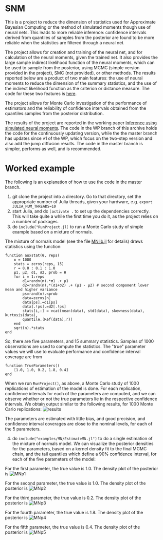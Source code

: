 # SNM
This is a project to reduce the dimension of statistics used for Approximate Bayesian Computing or the method of simulated moments though use of neural nets. This leads to more reliable inference: confidence intervals derived from quantiles of samples from the posterior are found to be more reliable when the statistics are filtered through a neural net.

The project allows for creation and training of the neural net, and for calculation of the neural moments, given the trained net. It also provides the large sample indirect likelihood function of the neural moments, which can be used to sample from the posterior, using MCMC (simple version provided in the project), SMC (not provided), or other methods. The results reported below are a product of two main features: the use of neural moments to reduce the dimension of the summary statistics, and the use of the indirect likelihood function as the criterion or distance measure. The code for these two features is [here](https://github.com/mcreel/SNM/blob/master/src/SNM.jl).

The project allows for Monte Carlo investigation of the performance of estimators and the reliability of confidence intervals obtained from the quantiles samples from the posterior distribution.

The results of the project are reported in the working paper <a href=https://www.barcelonagse.eu/research/working-papers/inference-using-simulated-neural-moments>Inference using simulated neural moments</a>. The code in the WP branch of this archive holds the code for the continuously updating version, while the the master branch has updates since v1 of the WP, which focus on the two-step version and also add the jump diffusion results. The code in the master branch is simpler, performs as well, and is recommended.

# Worked example
The following is an explanation of how to use the code in the master branch.

1. git clone the project into a directory. Go to that directory, set the appropriate number of Julia threads, given your hardware, e.g. ```export JULIA_NUM_THREADS=10```
2. start Julia, and do ```]activate .``` to set up the dependencies correctly. This will take quite a while the first time you do it, as the project relies on a number of packages.
3. do ```include("RunProject.jl)```  to run a Monte Carlo study of simple example based on a mixture of normals.

The mixture of normals model (see the file [MNlib.jl](https://github.com/mcreel/SNM/blob/master/examples/MN/MNlib.jl) for details) draws statistics using the function
```
function auxstat(θ, reps)
    n = 1000
    stats = zeros(reps, 15)
    r = 0.0 : 0.1 : 1.0
    μ1, μ2, σ1, σ2, prob = θ
    for i = 1:reps
        d1=randn(n).*σ1 .+ μ1
        d2=randn(n).*(σ1+σ2) .+ (μ1 - μ2) # second component lower mean and higher variance
        ps=rand(n).<prob
        data=zeros(n)
        data[ps].=d1[ps]
        data[.!ps].=d2[.!ps]
        stats[i,:] = vcat(mean(data), std(data), skewness(data), kurtosis(data),
        quantile.(Ref(data),r))
    end
    sqrt(n).*stats
end    

```    

So, there are five parameters, and 15 summary statistics. Samples of 1000 observations are used to compute the statistics. The "true" parameter values we will use to evaluate performance and confidence interval coverage are from
```
function TrueParameters()
    [1.0, 1.0, 0.2, 1.8, 0.4]
end
```    

When we run ```RunProject()```, as above, a Monte Carlo study of 1000 replications of estimation of the model is done. For each replication, confidence intervals for each of the parameters are computed, and we can observe whether or not the true parameters lie in the respective confidence intervals. We obtain output similar to the following results, for 1000 Monte Carlo replications:
![results](https://github.com/mcreel/SNM/blob/master/examples/MN/results.png)

The parameters are estimated with little bias, and good precision, and confidence interval coverages are close to the nominal levels, for each of the 5 parameters.


4. do ```include("examples/MN/EstimateMN.jl")``` to do a single estimation of the mixture of normals model. We can visualize the posterior densities for the parameters, based on a kernel density fit to the final MCMC chain, and the tail quantiles which define a 90% confidence interval, for each of the five parameters of the model:

For the first parameter, the true value is 1.0. The density plot of the posterior is
![MNp1](https://github.com/mcreel/SNM/blob/master/examples/MN/MNp1.png)

For the second parameter, the true value is 1.0. The density plot of the posterior is
![MNp2](https://github.com/mcreel/SNM/blob/master/examples/MN/MNp2.png)

For the third parameter, the true value is 0.2. The density plot of the posterior is
![MNp3](https://github.com/mcreel/SNM/blob/master/examples/MN/MNp3.png)

For the fourth parameter, the true value is 1.8. The density plot of the posterior is
![MNp4](https://github.com/mcreel/SNM/blob/master/examples/MN/MNp4.png)

For the fifth parameter, the true value is 0.4. The density plot of the posterior is
![MNp5](https://github.com/mcreel/SNM/blob/master/examples/MN/MNp5.png)

